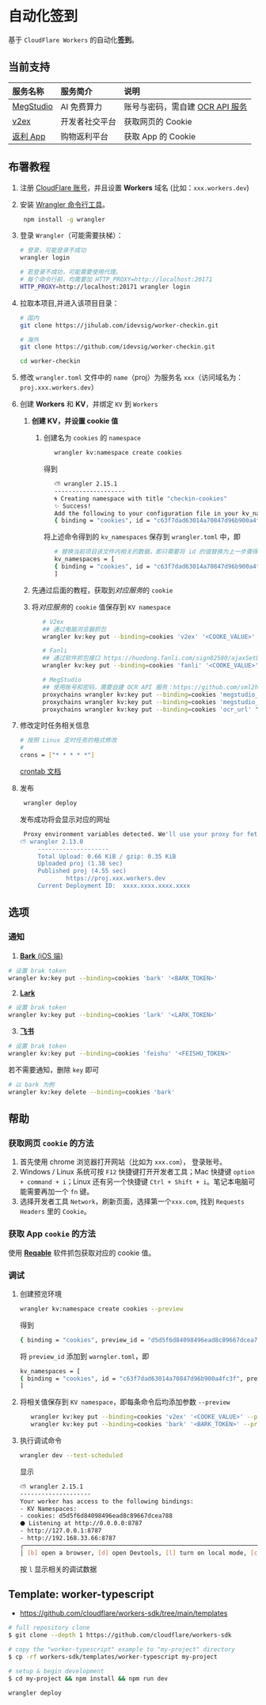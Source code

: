 # 自动化签到

基于 `CloudFlare Workers` 的自动化**签到**。

## 当前支持

| 服务名称                                | 服务简介       | 说明                                                                        |
| :-------------------------------------- | :------------- | :-------------------------------------------------------------------------- |
| [MegStudio](https://studio.brainpp.com) | AI 免费算力    | 账号与密码，需自建 [OCR API 服务](https://github.com/sml2h3/ocr_api_server) |
| [v2ex](https://v2ex.com)                | 开发者社交平台 | 获取网页的 Cookie                                                           |
| [返利 App](https://fanli.com)           | 购物返利平台   | 获取 App 的 Cookie                                                          |

## 布署教程

1. 注册 [CloudFlare 账号](https://www.cloudflare.com/)，并且设置 **Workers** 域名 (比如：`xxx.workers.dev`)

2. 安装 [Wrangler 命令行工具](https://developers.cloudflare.com/workers/wrangler/)。
   ```bash
    npm install -g wrangler
   ```
3. 登录 `Wrangler`（可能需要扶梯）：

   ```bash
   # 登录，可能登录不成功
   wrangler login

   # 若登录不成功，可能需要使用代理。
   # 每个命令行前，均需要加 HTTP_PROXY=http://localhost:20171
   HTTP_PROXY=http://localhost:20171 wrangler login
   ```

4. 拉取本项目,并进入该项目目录：

   ```bash
   # 国内
   git clone https://jihulab.com/idevsig/worker-checkin.git

   # 海外
   git clone https://github.com/idevsig/worker-checkin.git

   cd worker-checkin
   ```

5. 修改 `wrangler.toml` 文件中的 `name`（proj）为服务名 `xxx`（访问域名为：`proj.xxx.workers.dev`）

6. 创建 **Workers** 和 **KV**，并绑定 `KV` 到 `Workers`

   1. **创建 KV，并设置 cookie 值**

      1. 创建名为 `cookies` 的 `namespace`

         ```bash
            wrangler kv:namespace create cookies
         ```

         得到

         ```bash
            ⛅️ wrangler 2.15.1
            --------------------
            🌀 Creating namespace with title "checkin-cookies"
            ✨ Success!
            Add the following to your configuration file in your kv_namespaces array:
            { binding = "cookies", id = "c63f7dad63014a70847d96b900a4fc3f" }
         ```

         将上述命令得到的 `kv_namespaces` 保存到 `wrangler.toml` 中，即

         ```bash
            # 替换当前项目该文件内相关的数据，即只需要将 id 的值替换为上一步骤得到的值
            kv_namespaces = [
            { binding = "cookies", id = "c63f7dad63014a70847d96b900a4fc3f" }
            ]
         ```

   2. 先通过后面的教程，获取到*对应服务*的 `cookie`

   3. 将*对应服务*的 `cookie` 值保存到 `KV namespace`

      ```bash
         # V2ex
         ## 通过电脑浏览器抓包
         wrangler kv:key put --binding=cookies 'v2ex' '<COOKE_VALUE>'

         # Fanli
         ## 通过软件抓包接口 https://huodong.fanli.com/sign82580/ajaxSetUserSign ，获取 cookies 值（只需 “PHPSESSID=xxx;” 这部分即可）
         wrangler kv:key put --binding=cookies 'fanli' '<COOKE_VALUE>'

         # MegStudio
         ## 使用账号和密码，需要自建 OCR API 服务：https://github.com/sml2h3/ocr_api_server。
         proxychains wrangler kv:key put --binding=cookies 'megstudio_username' 'USERNAME'
         proxychains wrangler kv:key put --binding=cookies 'megstudio_password' 'PASSWORD'
         proxychains wrangler kv:key put --binding=cookies 'ocr_url' "https://ocr.xx.com"

      ```

7. 修改定时任务相关信息

   ```bash
   # 按照 Linux 定时任务的格式修改
   #
   crons = ["* * * * *"]
   ```

   [crontab 文档](https://www.man7.org/linux/man-pages/man5/crontab.5.html)

8. 发布

   ```bash
    wrangler deploy
   ```

   发布成功将会显示对应的网址

   ```bash
    Proxy environment variables detected. We'll use your proxy for fetch requests.
   ⛅️ wrangler 2.13.0
        --------------------
        Total Upload: 0.66 KiB / gzip: 0.35 KiB
        Uploaded proj (1.38 sec)
        Published proj (4.55 sec)
                https://proj.xxx.workers.dev
        Current Deployment ID:  xxxx.xxxx.xxxx.xxxx
   ```

## 选项

### 通知

1. [**Bark** (iOS 端)](https://bark.day.app/)

```bash
# 设置 brak token
wrangler kv:key put --binding=cookies 'bark' '<BARK_TOKEN>'
```

2. [**Lark**](https://open.larksuite.com/document/client-docs/bot-v3/add-custom-bot#756b882f)

```bash
# 设置 brak token
wrangler kv:key put --binding=cookies 'lark' '<LARK_TOKEN>'
```

3. [**飞书**](https://open.feishu.cn/document/client-docs/bot-v3/add-custom-bot#756b882f)

```bash
# 设置 brak token
wrangler kv:key put --binding=cookies 'feishu' '<FEISHU_TOKEN>'
```

若不需要通知，删除 `key` 即可

```bash
# 以 bark 为例
wrangler kv:key delete --binding=cookies 'bark'
```

## 帮助

### 获取网页 `cookie` 的方法

1. 首先使用 chrome 浏览器打开网站（比如为 `xxx.com`）， 登录账号。
2. Windows / Linux 系统可按 `F12` 快捷键打开开发者工具；Mac 快捷键 `option + command + i`；Linux 还有另一个快捷键 `Ctrl + Shift + i`。笔记本电脑可能需要再加一个 `fn` 键。
3. 选择开发者工具 `Network`，刷新页面，选择第一个`xxx.com`, 找到 `Requests Headers` 里的 `Cookie`。

### 获取 App `cookie` 的方法

使用 **[Reqable](https://reqable.com/)** 软件抓包获取对应的 cookie 值。

### 调试

1. 创建预览环境

   ```bash
   wrangler kv:namespace create cookies --preview
   ```

   得到

   ```bash
   { binding = "cookies", preview_id = "d5d5f6d84098496ead8c89667dcea788" }
   ```

   将 `preview_id` 添加到 `warngler.toml`，即

   ```bash
   kv_namespaces = [
   { binding = "cookies", id = "c63f7dad63014a70847d96b900a4fc3f", preview_id = "d5d5f6d84098496ead8c89667dcea788"}
   ]
   ```

2. 将相关值保存到 `KV namespace`，即每条命令后均添加参数 `--preview`

   ```bash
      wrangler kv:key put --binding=cookies 'v2ex' '<COOKE_VALUE>' --preview
      wrangler kv:key put --binding=cookies 'bark' '<BARK_TOKEN>' --preview
   ```

3. 执行调试命令

   ```bash
   wrangler dev --test-scheduled
   ```

   显示

   ```bash
   ⛅️ wrangler 2.15.1
   --------------------
   Your worker has access to the following bindings:
   - KV Namespaces:
   - cookies: d5d5f6d84098496ead8c89667dcea788
   ⬣ Listening at http://0.0.0.0:8787
   - http://127.0.0.1:8787
   - http://192.168.33.66:8787
   ╭──────────────────────────────────────────────────────────────────────────────────────────────────────────────────────────────────────────────────╮
   │ [b] open a browser, [d] open Devtools, [l] turn on local mode, [c] clear console, [x] to exit
   ```

   按 `l` 显示相关的调试数据

## Template: worker-typescript

- https://github.com/cloudflare/workers-sdk/tree/main/templates

```bash
# full repository clone
$ git clone --depth 1 https://github.com/cloudflare/workers-sdk

# copy the "worker-typescript" example to "my-project" directory
$ cp -rf workers-sdk/templates/worker-typescript my-project

# setup & begin development
$ cd my-project && npm install && npm run dev
```

```bash
wrangler deploy
```
